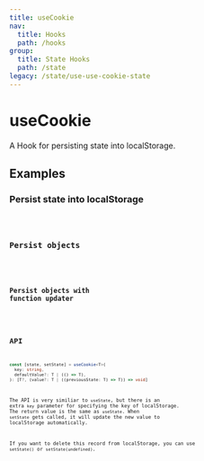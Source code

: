 ```yaml
---
title: useCookie
nav:
  title: Hooks
  path: /hooks
group:
  title: State Hooks
  path: /state
legacy: /state/use-use-cookie-state
---
```


# useCookie

A Hook for persisting state into localStorage.

## Examples

### Persist state into localStorage

<code src="./demo/demo1.tsx" />

### Persist objects

<code src="./demo/demo2.tsx" />

### Persist objects with function updater

<code src="./demo/demo3.tsx" />

## API

```typescript
const [state, setState] = useCookie<T>(
  key: string,
  defaultValue?: T | (() => T),
): [T?, (value?: T | ((previousState: T) => T)) => void]
```

The API is very similiar to `useState`, but there is an extra `key` parameter for specifying the key of localStorage. The return value is the same as `useState`. When `setState` gets called, it will update the new value to localStorage automatically.

If you want to delete this record from localStorage, you can use `setState()` or `setState(undefined)`.
